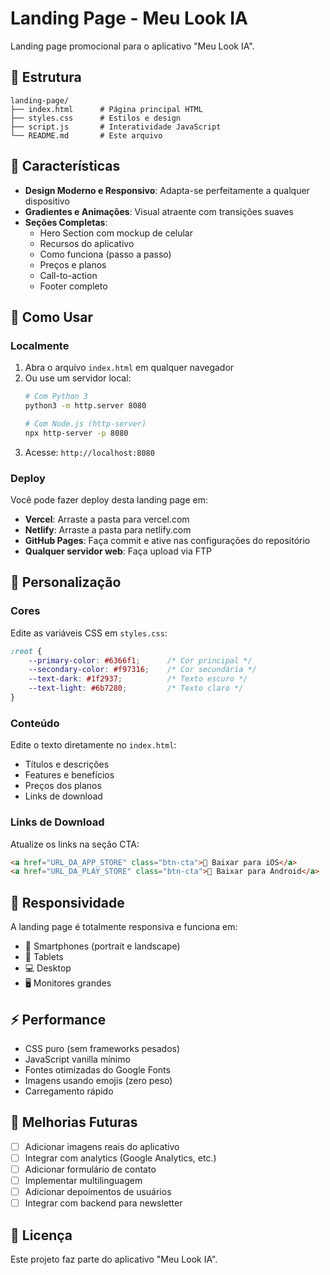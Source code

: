 # Landing Page - Meu Look IA

Landing page promocional para o aplicativo "Meu Look IA".

## 📁 Estrutura

```
landing-page/
├── index.html      # Página principal HTML
├── styles.css      # Estilos e design
├── script.js       # Interatividade JavaScript
└── README.md       # Este arquivo
```

## 🎨 Características

- **Design Moderno e Responsivo**: Adapta-se perfeitamente a qualquer dispositivo
- **Gradientes e Animações**: Visual atraente com transições suaves
- **Seções Completas**:
  - Hero Section com mockup de celular
  - Recursos do aplicativo
  - Como funciona (passo a passo)
  - Preços e planos
  - Call-to-action
  - Footer completo

## 🚀 Como Usar

### Localmente

1. Abra o arquivo `index.html` em qualquer navegador
2. Ou use um servidor local:
   ```bash
   # Com Python 3
   python3 -m http.server 8080
   
   # Com Node.js (http-server)
   npx http-server -p 8080
   ```
3. Acesse: `http://localhost:8080`

### Deploy

Você pode fazer deploy desta landing page em:

- **Vercel**: Arraste a pasta para vercel.com
- **Netlify**: Arraste a pasta para netlify.com
- **GitHub Pages**: Faça commit e ative nas configurações do repositório
- **Qualquer servidor web**: Faça upload via FTP

## 🎯 Personalização

### Cores

Edite as variáveis CSS em `styles.css`:

```css
:root {
    --primary-color: #6366f1;      /* Cor principal */
    --secondary-color: #f97316;    /* Cor secundária */
    --text-dark: #1f2937;          /* Texto escuro */
    --text-light: #6b7280;         /* Texto claro */
}
```

### Conteúdo

Edite o texto diretamente no `index.html`:

- Títulos e descrições
- Features e benefícios
- Preços dos planos
- Links de download

### Links de Download

Atualize os links na seção CTA:

```html
<a href="URL_DA_APP_STORE" class="btn-cta">📱 Baixar para iOS</a>
<a href="URL_DA_PLAY_STORE" class="btn-cta">🤖 Baixar para Android</a>
```

## 📱 Responsividade

A landing page é totalmente responsiva e funciona em:

- 📱 Smartphones (portrait e landscape)
- 📱 Tablets
- 💻 Desktop
- 🖥️ Monitores grandes

## ⚡ Performance

- CSS puro (sem frameworks pesados)
- JavaScript vanilla mínimo
- Fontes otimizadas do Google Fonts
- Imagens usando emojis (zero peso)
- Carregamento rápido

## 🔧 Melhorias Futuras

- [ ] Adicionar imagens reais do aplicativo
- [ ] Integrar com analytics (Google Analytics, etc.)
- [ ] Adicionar formulário de contato
- [ ] Implementar multilinguagem
- [ ] Adicionar depoimentos de usuários
- [ ] Integrar com backend para newsletter

## 📄 Licença

Este projeto faz parte do aplicativo "Meu Look IA".
